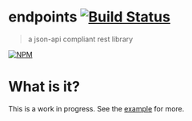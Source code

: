 # endpoints [![Build Status](https://secure.travis-ci.org/endpoints/endpoints.png)](http://travis-ci.org/endpoints/endpoints)
> a json-api compliant rest library

[![NPM](https://nodei.co/npm/endpoints.png)](https://nodei.co/npm/endpoints/)

# What is it?
This is a work in progress. See the [example](https://github.com/endpoints/example) for more.
